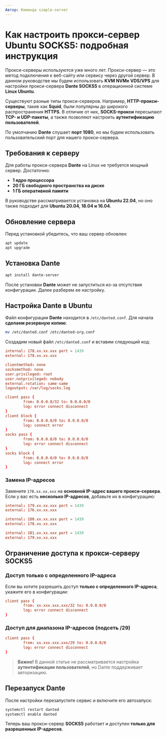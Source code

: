 ```yaml
---
Автор: Команда simple-server
---
```


# Как настроить прокси-сервер Ubuntu SOCKS5: подробная инструкция

Прокси-серверы используются уже много лет. Прокси-сервер — это метод подключения к веб-сайту или сервису через другой сервер. В данном руководстве мы будем использовать **KVM NVMe VDS/VPS** для настройки прокси-сервера **Dante SOCKS5** в операционной системе **Linux Ubuntu**.

Существуют разные типы прокси-серверов. Например, **HTTP-прокси-серверы**, такие как **Squid**, были популярны до широкого распространения **HTTPS**. В отличие от них, **SOCKS-прокси** пересылают **TCP- и UDP-пакеты**, а также позволяют настроить **аутентификацию пользователей**.

По умолчанию **Dante** слушает **порт 1080**, но мы будем использовать пользовательский порт для нашего прокси-сервера.

## Требования к серверу

Для работы прокси-сервера **Dante** на Linux не требуется мощный сервер. Достаточно:

- **1 ядро процессора**
- **20 ГБ свободного пространства на диске**
- **1 ГБ оперативной памяти**

В руководстве рассматривается установка на **Ubuntu 22.04**, но оно также подходит для **Ubuntu 20.04, 18.04 и 16.04**.

## Обновление сервера

Перед установкой убедитесь, что ваш сервер обновлен:

```bash
apt update
apt upgrade
```

## Установка Dante

```bash
apt install dante-server
```

После установки **Dante** может не запуститься из-за отсутствия конфигурации. Далее разберем ее настройку.

## Настройка Dante в Ubuntu

Файл конфигурации **Dante** находится в `/etc/danted.conf`. Для начала **сделаем резервную копию**:

```bash
mv /etc/danted.conf /etc/danted-org.conf
```

Создадим новый файл `/etc/danted.conf` и вставим следующий код:

```conf
internal: 178.xx.xx.xxx port = 1439
external: 178.xx.xx.xxx

clientmethod: none
socksmethod: none
user.privileged: root
user.notprivileged: nobody
external.rotation: same-same
logoutput: /var/log/socks.log

client pass {
        from: 0.0.0.0/32 to: 0.0.0.0/0
        log: error connect disconnect
}
client block {
        from: 0.0.0.0/0 to: 0.0.0.0/0
        log: connect error
}
socks pass {
        from: 0.0.0.0/0 to: 0.0.0.0/0
        log: error connect disconnect
}
socks block {
        from: 0.0.0.0/0 to: 0.0.0.0/0
        log: connect error
}
```

### Замена IP-адресов

Замените `178.xx.xx.xxx` на **основной IP-адрес вашего прокси-сервера**. Если у вас есть **несколько IP-адресов**, добавьте их в конфигурацию:

```conf
internal: 179.xx.xx.xxx port = 1439
external: 176.xx.xx.xxx

internal: 180.xx.xx.xxx port = 1439
external: 178.xx.xx.xxx

internal: 181.xx.xx.xxx port = 1439
external: 179.xx.xx.xxx
```

## Ограничение доступа к прокси-серверу SOCKS5

### Доступ только с определенного IP-адреса

Если вы хотите разрешить доступ **только с определенного IP-адреса**, укажите его в конфигурации:

```conf
client pass {
        from: xx.xxx.xxx.xxx/32 to: 0.0.0.0/0
        log: error connect disconnect
}
```

### Доступ для диапазона IP-адресов (подсеть /29)

```conf
client pass {
        from: xx.xxx.xxx.xxx/29 to: 0.0.0.0/0
        log: error connect disconnect
}
```

> **Важно!** В данной статье не рассматривается настройка **аутентификации пользователей**, но Dante поддерживает авторизацию.

## Перезапуск Dante

После настройки перезапустите сервис и включите его автозапуск:

```bash
systemctl restart danted
systemctl enable danted
```

Теперь ваш прокси-сервер **SOCKS5** работает и доступен **только для разрешенных IP-адресов**.

